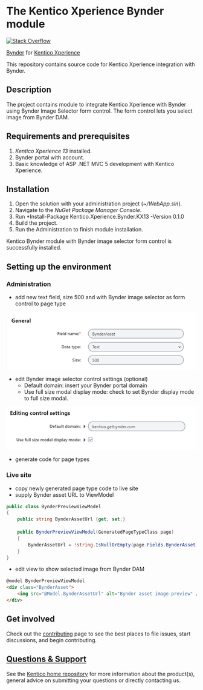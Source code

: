 # The Kentico Xperience Bynder module
[![Stack Overflow](https://img.shields.io/badge/Stack%20Overflow-ASK%20NOW-FE7A16.svg?logo=stackoverflow&logoColor=white)](https://stackoverflow.com/tags/kentico)

[Bynder](https://www.bynder.com/) for [Kentico Xperience](https://xperience.io/)

This repository contains source code for Kentico Xperience integration with Bynder.

## Description
The project contains module to integrate Kentico Xperience with Bynder using Bynder Image Selector form control. The form control lets you select image from Bynder DAM.

## Requirements and prerequisites
1. *Kentico Xperience 13* installed.
1. Bynder portal with account.
1. Basic knowledge of ASP .NET MVC 5 development with Kentico Xperience.

## Installation
1. Open the solution with your administration project (*~/WebApp.sln*).
1. Navigate to the *NuGet Package Manager Console*.
1. Run *Install-Package Kentico.Xperience.Bynder.KX13 -Version 0.1.0
1. Build the project.
1. Run the Administration to finish module installation.

Kentico Bynder module with Bynder image selector form control is successfully installed.

## Setting up the environment
### Administration
* add new text field, size 500 and with Bynder image selector as form control to page type

![General](Images/general.PNG)
* edit Bynder image selector control settings (optional)
  * Default domain: insert your Bynder portal domain
  * Use full size modal display mode: check to set Bynder display mode to full size modal.

![Edit control settings](Images/edit_control_settings.PNG)
* generate code for page types

### Live site
* copy newly generated page type code to live site
* supply Bynder asset URL to ViewModel
```c#
public class BynderPreviewViewModel
{
    public string BynderAssetUrl {get; set;}

    public BynderPreviewViewModel(GeneratedPageTypeClass page)
    {
        BynderAssetUrl = !string.IsNullOrEmpty(page.Fields.BynderAsset) ? JObject.Parse(page.Fields.BynderAsset)["assetUrl"].ToString() : null
    }
}
```
* edit view to show selected image from Bynder DAM
```html
@model BynderPreviewViewModel
<div class="BynderAsset">
    <img src="@Model.BynderAssetUrl" alt="Bynder asset image preview" />
</div>
```

## Get involved

Check out the [contributing](CONTRIBUTING.md) page to see the best places to file issues, start discussions, and begin contributing.

## [Questions & Support](https://github.com/Kentico/Home/blob/master/README.md)

See the [Kentico home repository](https://github.com/Kentico/Home/blob/master/README.md) for more information about the product(s), general advice on submitting your questions or directly contacting us.
